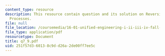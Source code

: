 ```yaml
---
content_type: resource
description: This resource contain question and its solution on Reversible and Irreversible
  Processes.
file: null
file_location: /coursemedia/16-01-unified-engineering-i-ii-iii-iv-fall-2005-spring-2006/251f57d360138c9dd26a2de00ff7ee5c_q7_9.pdf
file_type: application/pdf
resourcetype: Document
title: q7_9.pdf
uid: 251f57d3-6013-8c9d-d26a-2de00ff7ee5c
---
```

